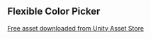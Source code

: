 ## Flexible Color Picker

[Free asset downloaded from Unity Asset Store](https://assetstore.unity.com/packages/tools/gui/flexible-color-picker-150497)